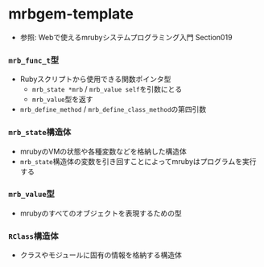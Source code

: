 # mrbgem-template
- 参照: Webで使えるmrubyシステムプログラミング入門 Section019

### `mrb_func_t`型
- Rubyスクリプトから使用できる関数ポインタ型
  - `mrb_state *mrb` / `mrb_value self`を引数にとる
  - `mrb_value`型を返す
- `mrb_define_method` / `mrb_define_class_method`の第四引数

### `mrb_state`構造体
- mrubyのVMの状態や各種変数などを格納した構造体
- `mrb_state`構造体の変数を引き回すことによってmrubyはプログラムを実行する

### `mrb_value`型
- mrubyのすべてのオブジェクトを表現するための型

### `RClass`構造体
- クラスやモジュールに固有の情報を格納する構造体
